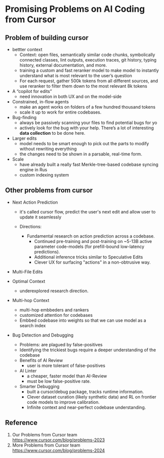 # Promising Problems on AI Coding from Cursor

## Problem of building cursor

-   bettter context
    -   Context: open files, semantically similar code chunks, symbolically connected classes, lint outputs, execution traces, git history, typing history, external documentation, and more.
    -   training a custom and fast reranker model to make model to instantly understand what is most relevant to the user’s question
    -   For each request, gather 500k tokens from all different sources, and use reranker to filter them down to the most relevant 8k tokens
-   A “copilot for edits”
    -   need innovation in both UX and on the model-side 
-   Constrained, in-flow agents
    -   make an agent works on folders of a few hundred thousand tokens
    -   scale it up to work for entire codebases.
-   Bug-finding
    -   always be passively scanning your files to find potential bugs for yo
    -   actively look for the bug with your help. There’s a lot of interesting **data collection** to be done here.
-   Larger edits
    -   model needs to be smart enough to pick out the parts to modify without rewriting everything
    -   the changes need to be shown in a parsable, real-time form.
-   Scale
    -   have already built a really fast Merkle-tree-based codebase syncing engine in Rus
    -   custom indexing system

## Other problems from cursor

-   Next Action Prediction

    -   it's called cursor flow, predict the user's next edit and allow user to update it seamlessly

    -   Directions:
        -   Fundamental research on action prediction across a codebase.
            -   Continued pre-training and post-training on ~5-13B active parameter code-models (for prefill-bound low-latency predictions).
            -   Additional inference tricks similar to Speculative Edits
            -   Clever UX for surfacing "actions" in a non-obtrusive way.

-   Multi-File Edits
-   Optimal Context
    -   underexplored research direction.
-   Multi-hop Context
    -   multi-hop embbeders and rankers
    -   customized attention for codebases
    -   Embbed codebase into weights so that we can use model as a search index
-   Bug Detection and Debugging
    -   Problems: are plagued by false-positives
    -   Identifying the trickiest bugs require a deeper understanding of the codebase
    -   Benefits of AI Review
        -   user is more tolerant of false-positives
    -   AI Linter
        -   a cheaper, faster model than AI-Review
        -   must be low false-positive rate. 
    -   Smarter Debugging
        -   built a cursor/debug package, tracks runtime information.
        -   Clever dataset curation (likely synthetic data) and RL on frontier code models to improve calibration.
        -   Infinite context and near-perfect codebase understanding.

## Reference

1.   Our Problems from Cursor team https://www.cursor.com/blog/problems-2023
2.   More Problems from Cursor team https://www.cursor.com/blog/problems-2024
